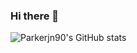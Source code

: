 ### Hi there 👋

![Parkerjn90's GitHub stats](https://github-readme-stats.vercel.app/api?username=Parkerjn90&hide=stars&show_icons=true&theme=synthwave)

<!--
**Parkerjn90/Parkerjn90** is a ✨ _special_ ✨ repository because its `README.md` (this file) appears on your GitHub profile.

Here are some ideas to get you started:

- 🔭 I’m currently working on ...
- 🌱 I’m currently learning ...
- 👯 I’m looking to collaborate on ...
- 🤔 I’m looking for help with ...
- 💬 Ask me about ...
- 📫 How to reach me: ...
- 😄 Pronouns: ...
- ⚡ Fun fact: ...
-->
